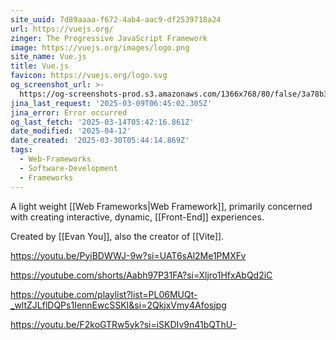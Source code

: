 ```yaml
---
site_uuid: 7d89aaaa-f672-4ab4-aac9-df2539718a24
url: https://vuejs.org/
zinger: The Progressive JavaScript Framework
image: https://vuejs.org/images/logo.png
site_name: Vue.js
title: Vue.js
favicon: https://vuejs.org/logo.svg
og_screenshot_url: >-
  https://og-screenshots-prod.s3.amazonaws.com/1366x768/80/false/3a78b3c445792226b76bca27d20a036a9ed8fd87be1f3d02f79cf786cf03f6cc.jpeg
jina_last_request: '2025-03-09T06:45:02.305Z'
jina_error: Error occurred
og_last_fetch: '2025-03-14T05:42:16.861Z'
date_modified: '2025-04-12'
date_created: '2025-03-30T05:44:14.869Z'
tags:
  - Web-Frameworks
  - Software-Development
  - Frameworks
---
```
















A light weight [[Web Frameworks|Web Framework]], primarily concerned with creating interactive, dynamic, [[Front-End]] experiences.

Created by [[Evan You]], also the creator of [[Vite]].

https://youtu.be/PyiBDWWJ-9w?si=UAT6sAl2Me1PMXFv

https://youtube.com/shorts/Aabh97P31FA?si=Xljro1HfxAbQd2iC

https://youtube.com/playlist?list=PL06MUQt-_wltZJLflDQPs1IennEwcSSKI&si=2QkjxVmy4Afosjpg

https://youtu.be/F2koGTRw5yk?si=iSKDIv9n41bQThU-
